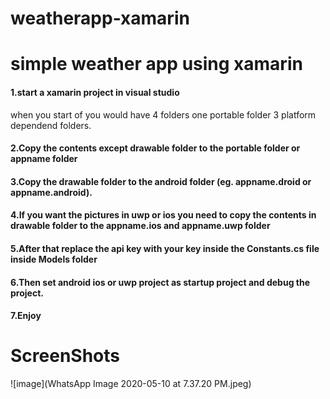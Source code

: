 # weatherapp-xamarin
# simple weather app using xamarin <br>
#### 1.start a xamarin project in visual studio <br>
when you start of you would have 4 folders one portable folder 3 platform dependend folders.
#### 2.Copy the contents except drawable folder to the portable folder or appname folder
#### 3.Copy the drawable folder to the android folder (eg. appname.droid or appname.android).
#### 4.If you want the pictures in uwp or ios you need to copy the contents in drawable folder to the appname.ios and appname.uwp folder
#### 5.After that replace the api key with your key inside the Constants.cs file inside Models folder
#### 6.Then set android ios or uwp project as startup project and debug the project.
#### 7.Enjoy
# ScreenShots
![image](WhatsApp Image 2020-05-10 at 7.37.20 PM.jpeg)
